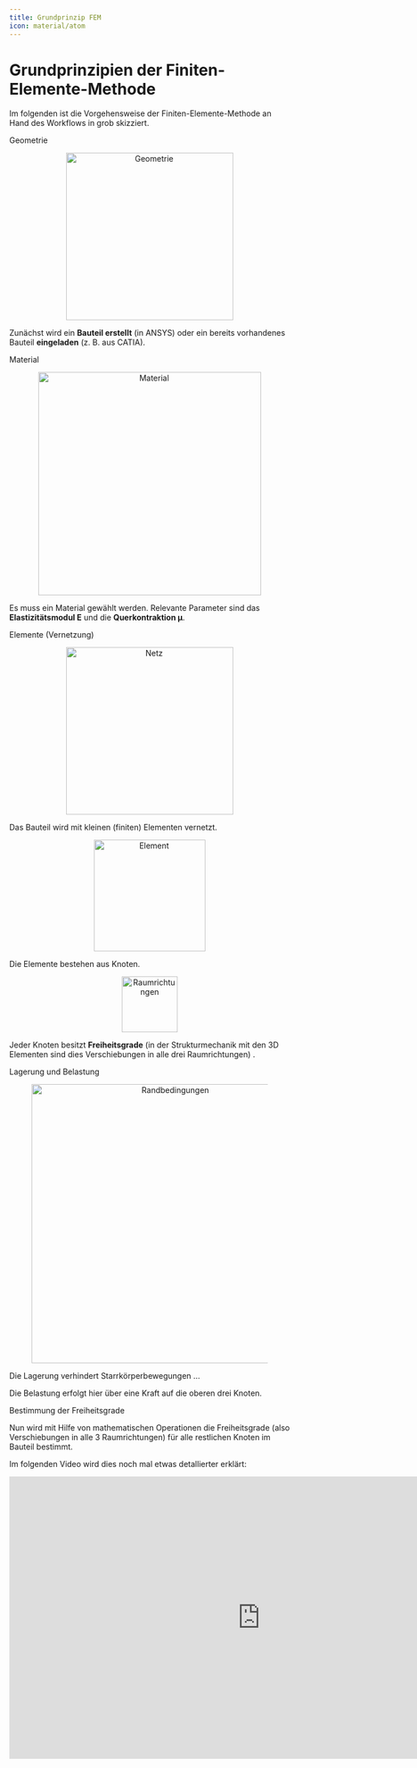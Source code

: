 ```yaml
---
title: Grundprinzip FEM
icon: material/atom
---
```


# Grundprinzipien der Finiten-Elemente-Methode

Im folgenden ist die Vorgehensweise der Finiten-Elemente-Methode an Hand des Workflows in grob skizziert.

<div class="steps">

  <div class="step">
    <p class="step-title" role="heading" aria-level="2">Geometrie</p>
    <figure style="text-align:center;">
  <img src="../images/Geometrie.png" alt="Geometrie" width="300">
    </figure>
    <p>Zunächst wird ein <strong>Bauteil erstellt</strong> (in ANSYS) oder ein bereits vorhandenes Bauteil <strong>eingeladen</strong> (z. B. aus CATIA).</p>
  </div>

  <div class="step">
    <p class="step-title" role="heading" aria-level="2">Material</p>
    <figure style="text-align:center;">
  <img src="../images/Material.png" alt="Material" width="400">
    </figure>    <p>Es muss ein Material gewählt werden. Relevante Parameter sind das <strong>Elastizitätsmodul E</strong> und die <strong>Querkontraktion μ</strong>.</p>
  </div>

  <div class="step">
    <p class="step-title" role="heading" aria-level="2">Elemente (Vernetzung)</p>
    <figure style="text-align:center;">
  <img src="../images/Netz.png" alt="Netz" width="300">
    </figure>
    <p>Das Bauteil wird mit kleinen (finiten) Elementen vernetzt.</p>
    <figure style="text-align:center;">
  <img src="../images/Element.png" alt="Element" width="200">
    </figure>
    <p>Die Elemente bestehen aus Knoten.</p>
    <figure style="text-align:center;">
  <img src="../images/Raumrichtungen.png" alt="Raumrichtungen" width="100">
    </figure>
    <p>Jeder Knoten besitzt <strong>Freiheitsgrade</strong> (in der Strukturmechanik mit den 3D Elementen sind dies Verschiebungen in alle drei Raumrichtungen) .</p>
 </div>

  <div class="step">
    <p class="step-title" role="heading" aria-level="2">Lagerung und Belastung</p>
    <figure style="text-align:center;">
  <img src="../images/Randbedingungen.png" alt="Randbedingungen" width="500">
    </figure>
    <p>Die Lagerung verhindert Starrkörperbewegungen …</p>
    <p>Die Belastung erfolgt hier über eine Kraft auf die oberen drei Knoten.</p>
  </div>

  <div class="step">
    <p class="step-title" role="heading" aria-level="2">Bestimmung der Freiheitsgrade</p>
    <p>Nun wird mit Hilfe von mathematischen Operationen die Freiheitsgrade (also Verschiebungen in alle 3 Raumrichtungen) für alle restlichen Knoten im Bauteil bestimmt.</p>
  </div>

</div>

Im folgenden Video wird dies noch mal etwas detallierter erklärt:

<iframe width="900" height="506" src="https://www.youtube.com/embed/GHjopp47vvQ?si=Nn-hbm2-wN2xcWhx" title="YouTube video player" frameborder="0" allow="accelerometer; autoplay; clipboard-write; encrypted-media; gyroscope; picture-in-picture; web-share" referrerpolicy="strict-origin-when-cross-origin" allowfullscreen></iframe>
